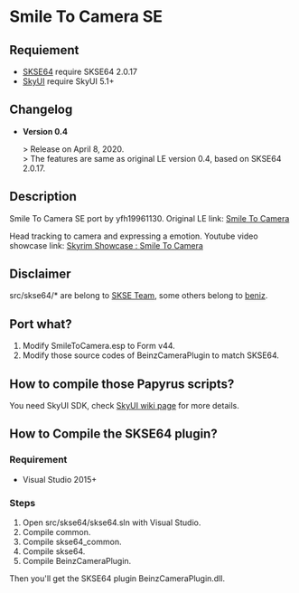 # Smile To Camera SE

## Requiement

- [SKSE64](https://skse.silverlock.org)	require SKSE64 2.0.17
- [SkyUI](https://www.nexusmods.com/skyrimspecialedition/mods/12604)       require SkyUI 5.1+

## Changelog

- **Version 0.4**

  \> Release on April 8, 2020.
  <br>
  \> The features are same as original LE version 0.4, based on SKSE64 2.0.17.
  
## Description

Smile To Camera SE port by yfh19961130.
Original LE link: [Smile To Camera](https://www.nexusmods.com/skyrim/mods/92337)

Head tracking to camera and expressing a emotion.
Youtube video showcase link: [Skyrim Showcase : Smile To Camera](https://youtu.be/Yxqj4j2pJ6o)

## Disclaimer

src/skse64/* are belong to [SKSE Team](https://skse.silverlock.org), some others belong to [beniz](https://www.nexusmods.com/skyrim/users/4097779).

## Port what?

1. Modify SmileToCamera.esp to Form v44.
2. Modify those source codes of BeinzCameraPlugin  to match SKSE64.

## How to compile those Papyrus scripts?

You need SkyUI SDK, check [SkyUI wiki page](https://github.com/schlangster/skyui/wiki) for more details.

## How to Compile the SKSE64 plugin?

### Requirement

- Visual Studio 2015+

### Steps

1.  Open src/skse64/skse64.sln with Visual Studio.
2. Compile common.
3. Compile skse64_common.
4. Compile skse64.
5. Compile BeinzCameraPlugin.

Then you'll get the SKSE64 plugin BeinzCameraPlugin.dll.
